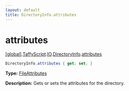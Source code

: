 ```yaml
---
layout: default
title: DirectoryInfo.attributes
---
```


# attributes

[\[global\]]({{site.baseurl}}/docs/).[TaffyScript]({{site.baseurl}}/docs/TaffyScript/).[IO]({{site.baseurl}}/docs/TaffyScript/IO/).[DirectoryInfo]({{site.baseurl}}/docs/TaffyScript/IO/DirectoryInfo/).[attributes]({{site.baseurl}}/docs/TaffyScript/IO/DirectoryInfo/attributes/)

```cs
DirectoryInfo.attributes { get; set; }
```

**Type:** [FileAttributes](https://docs.microsoft.com/en-us/dotnet/api/system.io.fileattributes)

**Description:** Gets or sets the attributes for the directory.
